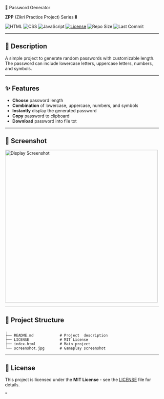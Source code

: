  🔑 Password Generator

**ZPP** (Zikri Practice Project) Series **II**

![HTML](https://img.shields.io/badge/HTML-orange?logo=html5)
![CSS](https://img.shields.io/badge/Bootstrap-purple?logo=bootstrap)
![JavaScript](https://img.shields.io/badge/JavaScript-yellow?logo=javascript)
[![License](https://img.shields.io/badge/license-MIT-green)](https://github.com/zikri-codes/Password-Generator-ZPP-III/blob/main/LICENSE)
![Repo Size](https://img.shields.io/github/repo-size/zikri-codes/Password-Generator-ZPP-III)
![Last Commit](https://img.shields.io/github/last-commit/zikri-codes/Password-Generator-ZPP-III)

---

## 📌 Description
A simple project to generate random passwords with customizable length. The password can include lowercase letters, uppercase letters, numbers, and symbols.

---

## ✨ Features
- **Choose** password length
- **Combination** of lowercase, uppercase, numbers, and symbols
- **Instantly** display the generated password
- **Copy** password to clipboard
- **Download** password into file txt

---

## 📸 Screenshot

<img src="screenshot.png" alt="Display Screenshot" width="500"/>

---

## 📁 Project Structure

```
.
├── README.md            # Project  description
├── LICENSE              # MIT License
├── index.html           # Main project
└── screenshot.jpg       # Gameplay screenshot
```

---

## 📄 License

This project is licensed under the **MIT License** - see the [LICENSE](https://github.com/zikri-codes/Password-Generator-ZPP-III/blob/main/LICENSE) file for details.

"